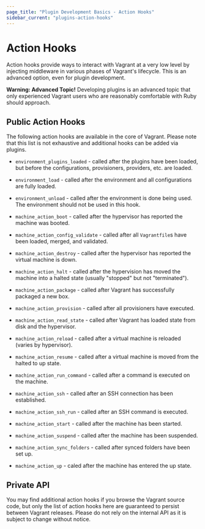 ```yaml
---
page_title: "Plugin Development Basics - Action Hooks"
sidebar_current: "plugins-action-hooks"
---
```


# Action Hooks

Action hooks provide ways to interact with Vagrant at a very low level by
injecting middleware in various phases of Vagrant's lifecycle. This is an
advanced option, even for plugin development.

<div class="alert alert-warn">
  <p>
    <strong>Warning: Advanced Topic!</strong> Developing plugins is an
    advanced topic that only experienced Vagrant users who are reasonably
    comfortable with Ruby should approach.
  </p>
</div>


## Public Action Hooks

The following action hooks are available in the core of Vagrant. Please note
that this list is not exhaustive and additional hooks can be added via plugins.

- `environment_plugins_loaded` - called after the plugins have been loaded,
  but before the configurations, provisioners, providers, etc. are loaded.


- `environment_load` - called after the environment and all configurations are
  fully loaded.


- `environment_unload` - called after the environment is done being used. The
  environment should not be used in this hook.


- `machine_action_boot` - called after the hypervisor has reported the machine
  was booted.


- `machine_action_config_validate` - called after all `Vagrantfile`s have been
  loaded, merged, and validated.


- `machine_action_destroy` - called after the hypervisor has reported the
  virtual machine is down.


- `machine_action_halt` - called after the hypervision has moved the machine
  into a halted state (usually "stopped" but not "terminated").


- `machine_action_package` - called after Vagrant has successfully packaged a
  new box.


- `machine_action_provision` - called after all provisioners have executed.


- `machine_action_read_state` - called after Vagrant has loaded state from
  disk and the hypervisor.


- `machine_action_reload` - called after a virtual machine is reloaded (varies
  by hypervisor).


- `machine_action_resume` - called after a virtual machine is moved from the
  halted to up state.


- `machine_action_run_command` - called after a command is executed on the
  machine.


- `machine_action_ssh` - called after an SSH connection has been established.


- `machine_action_ssh_run` - called after an SSH command is executed.


- `machine_action_start` - called after the machine has been started.


- `machine_action_suspend` - called after the machine has been suspended.


- `machine_action_sync_folders` - called after synced folders have been set up.


- `machine_action_up` - caled after the machine has entered the up state.


## Private API

You may find additional action hooks if you browse the Vagrant source code, but
only the list of action hooks here are guaranteed to persist between Vagrant
releases. Please do not rely on the internal API as it is subject to change
without notice.
